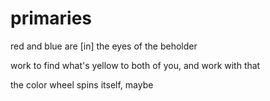 # primaries

red and blue are \[in] the eyes of the beholder

work to find what's yellow to both of you, and work with that

the color wheel spins itself, maybe
